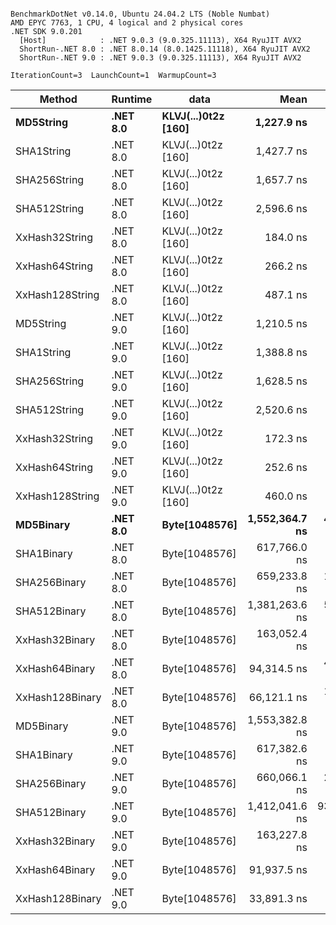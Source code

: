 ```

BenchmarkDotNet v0.14.0, Ubuntu 24.04.2 LTS (Noble Numbat)
AMD EPYC 7763, 1 CPU, 4 logical and 2 physical cores
.NET SDK 9.0.201
  [Host]            : .NET 9.0.3 (9.0.325.11113), X64 RyuJIT AVX2
  ShortRun-.NET 8.0 : .NET 8.0.14 (8.0.1425.11118), X64 RyuJIT AVX2
  ShortRun-.NET 9.0 : .NET 9.0.3 (9.0.325.11113), X64 RyuJIT AVX2

IterationCount=3  LaunchCount=1  WarmupCount=3  

```
| Method          | Runtime  | data                | Mean           | Error         | StdDev       | Min            | Max            | Gen0   | Allocated |
|---------------- |--------- |-------------------- |---------------:|--------------:|-------------:|---------------:|---------------:|-------:|----------:|
| **MD5String**       | **.NET 8.0** | **KLVJ(...)0t2z [160]** |     **1,227.9 ns** |     **100.66 ns** |      **5.52 ns** |     **1,222.4 ns** |     **1,233.4 ns** | **0.0668** |    **1128 B** |
| SHA1String      | .NET 8.0 | KLVJ(...)0t2z [160] |     1,427.7 ns |     395.90 ns |     21.70 ns |     1,402.8 ns |     1,442.8 ns | 0.0839 |    1416 B |
| SHA256String    | .NET 8.0 | KLVJ(...)0t2z [160] |     1,657.7 ns |     429.49 ns |     23.54 ns |     1,641.7 ns |     1,684.7 ns | 0.1106 |    1856 B |
| SHA512String    | .NET 8.0 | KLVJ(...)0t2z [160] |     2,596.6 ns |     121.55 ns |      6.66 ns |     2,589.2 ns |     2,602.0 ns | 0.1907 |    3240 B |
| XxHash32String  | .NET 8.0 | KLVJ(...)0t2z [160] |       184.0 ns |      20.82 ns |      1.14 ns |       182.7 ns |       184.8 ns | 0.0348 |     584 B |
| XxHash64String  | .NET 8.0 | KLVJ(...)0t2z [160] |       266.2 ns |      60.49 ns |      3.32 ns |       263.1 ns |       269.7 ns | 0.0434 |     728 B |
| XxHash128String | .NET 8.0 | KLVJ(...)0t2z [160] |       487.1 ns |      10.82 ns |      0.59 ns |       486.6 ns |       487.7 ns | 0.0668 |    1128 B |
| MD5String       | .NET 9.0 | KLVJ(...)0t2z [160] |     1,210.5 ns |     134.00 ns |      7.35 ns |     1,202.2 ns |     1,216.1 ns | 0.0668 |    1128 B |
| SHA1String      | .NET 9.0 | KLVJ(...)0t2z [160] |     1,388.8 ns |      99.84 ns |      5.47 ns |     1,384.6 ns |     1,395.0 ns | 0.0839 |    1416 B |
| SHA256String    | .NET 9.0 | KLVJ(...)0t2z [160] |     1,628.5 ns |     190.48 ns |     10.44 ns |     1,616.5 ns |     1,635.5 ns | 0.1106 |    1856 B |
| SHA512String    | .NET 9.0 | KLVJ(...)0t2z [160] |     2,520.6 ns |     149.66 ns |      8.20 ns |     2,513.2 ns |     2,529.4 ns | 0.1907 |    3240 B |
| XxHash32String  | .NET 9.0 | KLVJ(...)0t2z [160] |       172.3 ns |      10.04 ns |      0.55 ns |       171.9 ns |       172.9 ns | 0.0348 |     584 B |
| XxHash64String  | .NET 9.0 | KLVJ(...)0t2z [160] |       252.6 ns |       9.72 ns |      0.53 ns |       252.2 ns |       253.2 ns | 0.0434 |     728 B |
| XxHash128String | .NET 9.0 | KLVJ(...)0t2z [160] |       460.0 ns |     168.59 ns |      9.24 ns |       453.7 ns |       470.6 ns | 0.0672 |    1128 B |
| **MD5Binary**       | **.NET 8.0** | **Byte[1048576]**       | **1,552,364.7 ns** |  **41,567.97 ns** |  **2,278.48 ns** | **1,549,739.6 ns** | **1,553,829.3 ns** |      **-** |      **41 B** |
| SHA1Binary      | .NET 8.0 | Byte[1048576]       |   617,766.0 ns |   4,995.75 ns |    273.83 ns |   617,552.8 ns |   618,074.9 ns |      - |      49 B |
| SHA256Binary    | .NET 8.0 | Byte[1048576]       |   659,233.8 ns |  13,116.68 ns |    718.97 ns |   658,459.7 ns |   659,880.6 ns |      - |      57 B |
| SHA512Binary    | .NET 8.0 | Byte[1048576]       | 1,381,263.6 ns |  55,414.51 ns |  3,037.46 ns | 1,379,049.4 ns | 1,384,726.4 ns |      - |      89 B |
| XxHash32Binary  | .NET 8.0 | Byte[1048576]       |   163,052.4 ns |     710.87 ns |     38.97 ns |   163,008.2 ns |   163,081.9 ns |      - |      32 B |
| XxHash64Binary  | .NET 8.0 | Byte[1048576]       |    94,314.5 ns |  44,870.86 ns |  2,459.52 ns |    92,770.0 ns |    97,150.7 ns |      - |      32 B |
| XxHash128Binary | .NET 8.0 | Byte[1048576]       |    66,121.1 ns |  10,147.11 ns |    556.20 ns |    65,516.0 ns |    66,610.0 ns |      - |      40 B |
| MD5Binary       | .NET 9.0 | Byte[1048576]       | 1,553,382.8 ns |   2,258.02 ns |    123.77 ns | 1,553,276.1 ns | 1,553,518.5 ns |      - |      41 B |
| SHA1Binary      | .NET 9.0 | Byte[1048576]       |   617,382.6 ns |     681.11 ns |     37.33 ns |   617,340.8 ns |   617,412.5 ns |      - |      49 B |
| SHA256Binary    | .NET 9.0 | Byte[1048576]       |   660,066.1 ns |  27,750.68 ns |  1,521.11 ns |   658,311.2 ns |   661,007.1 ns |      - |      57 B |
| SHA512Binary    | .NET 9.0 | Byte[1048576]       | 1,412,041.6 ns | 933,274.79 ns | 51,155.94 ns | 1,379,861.3 ns | 1,471,029.9 ns |      - |      89 B |
| XxHash32Binary  | .NET 9.0 | Byte[1048576]       |   163,227.8 ns |   4,322.30 ns |    236.92 ns |   163,053.4 ns |   163,497.6 ns |      - |      32 B |
| XxHash64Binary  | .NET 9.0 | Byte[1048576]       |    91,937.5 ns |     300.82 ns |     16.49 ns |    91,918.4 ns |    91,947.0 ns |      - |      32 B |
| XxHash128Binary | .NET 9.0 | Byte[1048576]       |    33,891.3 ns |   3,741.68 ns |    205.09 ns |    33,656.7 ns |    34,036.5 ns |      - |      40 B |
